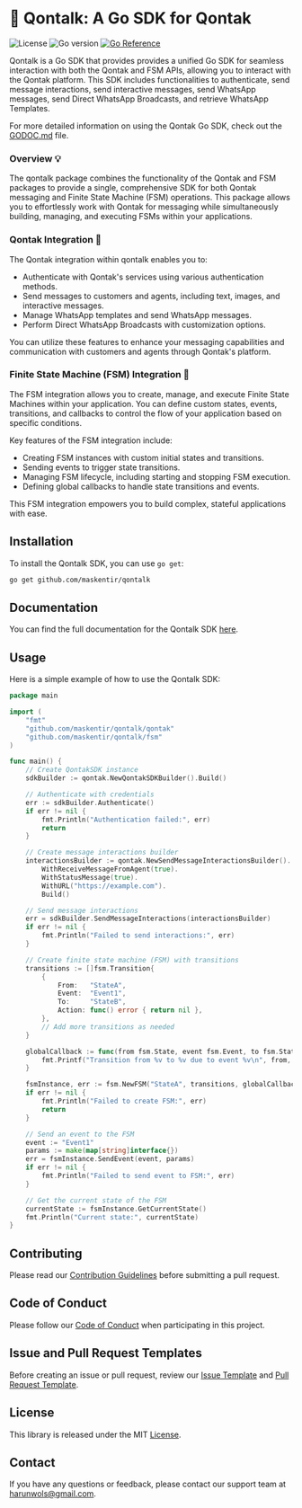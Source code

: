 # :unicorn: Qontalk: A Go SDK for Qontak

![License](https://img.shields.io/badge/license-MIT-blue.svg)
![Go version](https://img.shields.io/badge/go-1.16%2B-blue.svg)
[![Go Reference](https://pkg.go.dev/badge/github.com/maskentir/qontalk.svg)](https://pkg.go.dev/github.com/maskentir/qontalk)

Qontalk is a Go SDK that provides provides a unified Go SDK for seamless interaction with both the Qontak and FSM APIs, allowing you to interact with the Qontak platform. This SDK includes functionalities to authenticate, send message interactions, send interactive messages, send WhatsApp messages, send Direct WhatsApp Broadcasts, and retrieve WhatsApp Templates.

For more detailed information on using the Qontak Go SDK, check out the [GODOC.md](GODOC.md) file.

### Overview :bulb:

The qontalk package combines the functionality of the Qontak and FSM packages to provide a single, comprehensive SDK for both Qontak messaging and Finite State Machine \(FSM\) operations. This package allows you to effortlessly work with Qontak for messaging while simultaneously building, managing, and executing FSMs within your applications.

### Qontak Integration :cactus:

The Qontak integration within qontalk enables you to:

- Authenticate with Qontak's services using various authentication methods.
- Send messages to customers and agents, including text, images, and interactive messages.
- Manage WhatsApp templates and send WhatsApp messages.
- Perform Direct WhatsApp Broadcasts with customization options.

You can utilize these features to enhance your messaging capabilities and communication with customers and agents through Qontak's platform.

### Finite State Machine \(FSM\) Integration :rocket:

The FSM integration allows you to create, manage, and execute Finite State Machines within your application. You can define custom states, events, transitions, and callbacks to control the flow of your application based on specific conditions.

Key features of the FSM integration include:

- Creating FSM instances with custom initial states and transitions.
- Sending events to trigger state transitions.
- Managing FSM lifecycle, including starting and stopping FSM execution.
- Defining global callbacks to handle state transitions and events.

This FSM integration empowers you to build complex, stateful applications with ease.

## Installation

To install the Qontalk SDK, you can use `go get`:

```sh
go get github.com/maskentir/qontalk
```

## Documentation

You can find the full documentation for the Qontalk SDK [here](https://pkg.go.dev/github.com/maskentir/qontalk).

## Usage

Here is a simple example of how to use the Qontalk SDK:

```go
package main

import (
    "fmt"
    "github.com/maskentir/qontalk/qontak"
    "github.com/maskentir/qontalk/fsm"
)

func main() {
    // Create QontakSDK instance
    sdkBuilder := qontak.NewQontakSDKBuilder().Build()

    // Authenticate with credentials
    err := sdkBuilder.Authenticate()
    if err != nil {
        fmt.Println("Authentication failed:", err)
        return
    }

    // Create message interactions builder
    interactionsBuilder := qontak.NewSendMessageInteractionsBuilder().
        WithReceiveMessageFromAgent(true).
        WithStatusMessage(true).
        WithURL("https://example.com").
        Build()

    // Send message interactions
    err = sdkBuilder.SendMessageInteractions(interactionsBuilder)
    if err != nil {
        fmt.Println("Failed to send interactions:", err)
    }

    // Create finite state machine (FSM) with transitions
    transitions := []fsm.Transition{
        {
            From:   "StateA",
            Event:  "Event1",
            To:     "StateB",
            Action: func() error { return nil },
        },
        // Add more transitions as needed
    }

    globalCallback := func(from fsm.State, event fsm.Event, to fsm.State, params map[string]interface{}) {
        fmt.Printf("Transition from %v to %v due to event %v\n", from, to, event)
    }

    fsmInstance, err := fsm.NewFSM("StateA", transitions, globalCallback)
    if err != nil {
        fmt.Println("Failed to create FSM:", err)
        return
    }

    // Send an event to the FSM
    event := "Event1"
    params := make(map[string]interface{})
    err = fsmInstance.SendEvent(event, params)
    if err != nil {
        fmt.Println("Failed to send event to FSM:", err)
    }

    // Get the current state of the FSM
    currentState := fsmInstance.GetCurrentState()
    fmt.Println("Current state:", currentState)
}
```

## Contributing

Please read our [Contribution Guidelines](CONTRIBUTE.md) before submitting a pull request.

## Code of Conduct

Please follow our [Code of Conduct](CODE_OF_CONDUCT.md) when participating in this project.

## Issue and Pull Request Templates

Before creating an issue or pull request, review our [Issue Template](ISSUE_TEMPLATE.md) and [Pull Request Template](PULL_REQUEST_TEMPLATE.md).

## License

This library is released under the MIT [License](LICENSE).

## Contact

If you have any questions or feedback, please contact our support team at harunwols@gmail.com.
